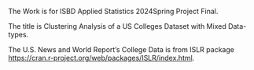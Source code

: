 The Work is for ISBD Applied Statistics 2024Spring Project Final.

The title is Clustering Analysis of a US Colleges Dataset with Mixed Data-types.

The U.S. News and World Report’s College Data is from ISLR package https://cran.r-project.org/web/packages/ISLR/index.html.
